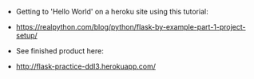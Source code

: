 * Getting to 'Hello World' on a heroku site using this tutorial:
 * https://realpython.com/blog/python/flask-by-example-part-1-project-setup/
 
* See finished product here:
 * http://flask-practice-ddl3.herokuapp.com/
